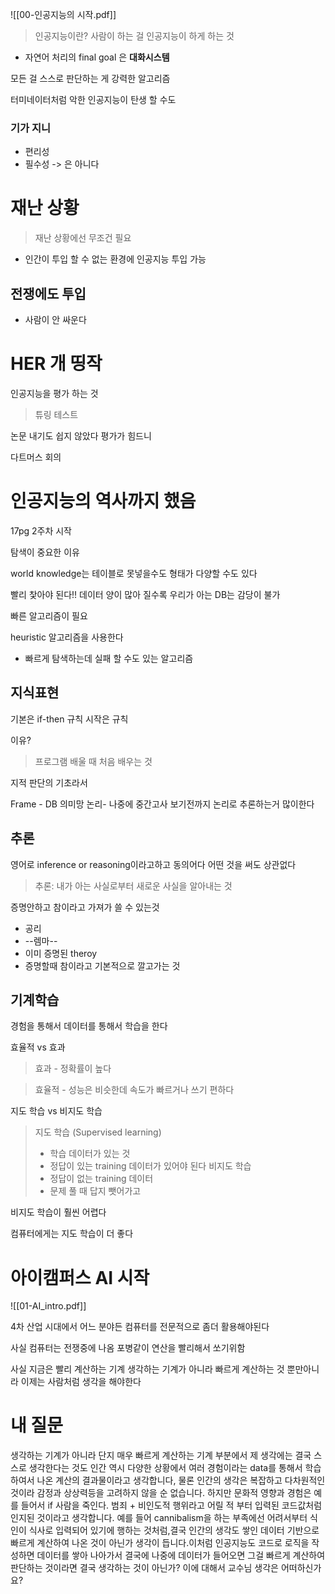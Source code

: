 
![[00-인공지능의 시작.pdf]]

> 인공지능이란? 
> 사람이 하는 걸 인공지능이 하게 하는 것 

- 자연어 처리의 final goal 은 **대화시스템**

모든 걸 스스로 판단하는 게 강력한 알고리즘 

터미네이터처럼 악한 인공지능이 탄생 할 수도 

### 기가 지니
- 편리성
- 필수성 -> 은 아니다

# 재난 상황
> 재난 상황에선 무조건 필요 

- 인간이 투입 할 수 없는 환경에 인공지능 투입 가능 

## 전쟁에도 투입 
- 사람이 안 싸운다

# HER  개 띵작 

인공지능을 평가 하는 것 
> 튜링 테스트 

논문 내기도 쉽지 않았다 평가가 힘드니 

다트머스 회의


# 인공지능의 역사까지 했음 
17pg 2주차 시작

탐색이 중요한 이유 

world knowledge는 테이블로 못넣을수도 형태가 다양할 수도 있다

빨리 찿아야 된다!! 데이터 양이 많아 질수록 우리가 아는 DB는 감당이 불가 

빠른 알고리즘이 필요 

heuristic 알고리즘을 사용한다
- 빠르게 탐색하는데 실패 할 수도 있는 알고리즘

## 지식표현

기본은 if-then 규칙 시작은 규칙 

이유? 

> 프로그램 배울 때 처음 배우는 것 

지적 판단의 기초라서 

Frame - DB
의미망
논리- 나중에 중간고사 보기전까지 논리로 추론하는거 많이한다

## 추론

영어로 inference or reasoning이라고하고 동의어다 어떤 것을 써도 상관없다

> 추론: 내가 아는 사실로부터 새로운 사실을 알아내는 것 

증명안하고 참이라고 가져가 쓸 수 있는것 

- 공리 
- --렘마--
- 이미 증명된 theroy 
- 증명할때 참이라고 기본적으로 깔고가는 것 

## 기계학습
경험을 통해서 데이터를 통해서 학습을 한다

효율적 vs 효과 

> 효과 - 정확률이 높다

> 효율적 - 성능은 비슷한데 속도가 빠르거나 쓰기 편하다

지도 학습 vs 비지도 학습

> 지도 학습 (Supervised learning)
> - 학습 데이터가 있는 것 
> - 정답이 있는 training 데이터가 있어야 된다
> 비지도 학습 
> - 정답이 없는 training 데이터
> - 문제 풀 때 답지 뺏어가고

비지도 학습이 훨씬 어렵다

컴퓨터에게는 지도 학습이 더 좋다 

# 아이캠퍼스 AI 시작 

![[01-AI_intro.pdf]]


4차 산업 시대에서 어느 분야든 컴퓨터를 전문적으로 좀더 활용해야된다

사실 컴퓨터는 전쟁중에 나옴 
포병같이 연산을 빨리해서 쏘기위함 

사실 지금은 빨리 계산하는 기계 생각하는 기계가 아니라 
빠르게 계산하는 것 뿐만아니라 이제는 사람처럼 생각을 해야한다


# 내 질문

생각하는 기계가 아니라 단지 매우 빠르게 계산하는 기계 부분에서 제 생각에는 결국 스스로 생각한다는 것도 인간 역시 다양한 상황에서 여러 경험이라는 data를 통해서 학습하여서 나온 계산의 결과물이라고 생각합니다, 물론 인간의 생각은 복잡하고 다차원적인 것이라 감정과 상상력등을 고려하지 않을 순 없습니다. 하지만 문화적 영향과 경험은 예를 들어서 if 사람을 죽인다. 범죄 + 비인도적 행위라고 어릴 적 부터 입력된 코드값처럼 인지된 것이라고 생각합니다. 예를 들어 cannibalism을 하는 부족에선 어려서부터 식인이 식사로 입력되어 있기에 행하는 것처럼,결국 인간의 생각도 쌓인 데이터 기반으로 빠르게 계산하여 나온 것이 아닌가 생각이 듭니다.이처럼 인공지능도 코드로 로직을 작성하면 데이터를 쌓아 나아가서 결국에 나중에 데이터가 들어오면 그걸 빠르게 계산하여 판단하는 것이라면 결국 생각하는 것이 아닌가? 이에 대해서 교수님 생각은 어떠하신가요?